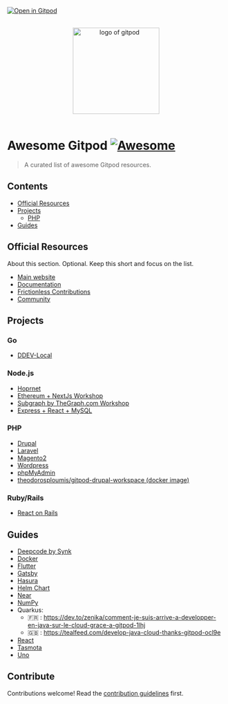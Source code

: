 [![Open in Gitpod](https://gitpod.io/button/open-in-gitpod.svg)](https://gitpod.io/from-referrer/)

<p align="center">
  <br>
  <img width="200" src="./assets/logo.svg" alt="logo of gitpod">
  <br>
  <br>
</p>

# Awesome Gitpod [![Awesome](https://awesome.re/badge.svg)](https://awesome.re)

> A curated list of awesome Gitpod resources.

## Contents

- [Official Resources](#official-resources)
- [Projects](#projects)
  - [PHP](#php)
- [Guides](#guides)

## Official Resources

About this section. Optional. Keep this short and focus on the list.

- [Main website](https://www.gitpod.io)
- [Documentation](https://www.gitpod.io/docs)
- [Frictionless Contributions](https://contribute.dev)
- [Community](https://community.gitpod.io)

## Projects

### Go

- [DDEV-Local](https://github.com/drud/ddev)

### Node.js

- [Hoprnet](https://github.com/hoprnet/hoprnet)
- [Ethereum + NextJs Workshop](https://github.com/dabit3/polygon-ethereum-nextjs-marketplace)
- [Subgraph by TheGraph.com Workshop](https://github.com/pi0neerpat/thegraph-hacker-kit)
- [Express + React + MySQL](https://github.com/apolopena/express-react-starter)

### PHP

- [Drupal](https://www.drupalpod.com)
- [Laravel](https://github.com/apolopena/gitpod-laravel-starter)
- [Magento2](https://github.com/nemke82/magento2gitpod)
- [Wordpress](https://github.com/luizbills/gitpod-wordpress)
- [phpMyAdmin](https://github.com/apolopena/gitpod-phpmyadmin)
- [theodorosploumis/gitpod-drupal-workspace (docker image)](https://github.com/theodorosploumis/gitpod-drupal-workspace)

### Ruby/Rails
- [React on Rails](https://github.com/apolopena/gp-react-on-rails-starter)

## Guides

- [Deepcode by Synk](https://www.deepcode.ai/blog/syntax-versus-semantics-by-using-some-gitpod)
- [Docker](https://jimmyb.ninja/post/1624204526)
- [Flutter](https://tianhaozhou.medium.com/gitpod-flutter-productivity-on-the-go-for-mobile-app-developers-cc2495049d52)
- [Gatsby](https://www.gatsbyjs.com/contributing/using-an-online-dev-environment)
- [Hasura](https://marcopeg.com/2020/hasura-in-gitpod)
- [Helm Chart](https://jimmyb.ninja/post/1607011905)
- [Near](https://near.org/blog/near-onboarding-with-gitpod)
- [NumPy](https://numpy.org/devdocs/dev/development_gitpod.html)
- Quarkus:
  - 🇫🇷 : https://dev.to/zenika/comment-je-suis-arrive-a-developper-en-java-sur-le-cloud-grace-a-gitpod-1lhj
  - 🇬🇧 : https://tealfeed.com/develop-java-cloud-thanks-gitpod-ocl9e
- [React](https://itnext.io/how-to-use-gitpod-in-your-create-react-app-based-project-dd4d0b33ce77)
- [Tasmota](https://tasmota.github.io/docs/Gitpod)
- [Uno](https://platform.uno/blog/uno-platform-2-0-reloaded-gitpod-integration)

## Contribute

Contributions welcome! Read the [contribution guidelines](contributing.md) first.
